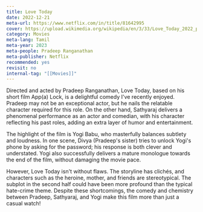 ```yaml
---
title: Love Today
date: 2022-12-21
meta-url: https://www.netflix.com/in/title/81642995
cover: https://upload.wikimedia.org/wikipedia/en/3/33/Love_Today_2022_poster.jpg
category: Movies
meta-lang: Tamil
meta-year: 2023
meta-people: Pradeep Ranganathan
meta-publisher: Netflix
recommended: yes
revisit: no
internal-tag: "[[Movies]]"
---
```


Directed and acted by Pradeep Ranganathan, Love Today, based on his short film App(a) Lock, is a delightful comedy I've recently enjoyed. Pradeep may not be an exceptional actor, but he nails the relatable character required for this role. On the other hand, Sathyaraj delivers a phenomenal performance as an actor and comedian, with his character reflecting his past roles, adding an extra layer of humor and entertainment.

The highlight of the film is Yogi Babu, who masterfully balances subtlety and loudness. In one scene, Divya (Pradeep's sister) tries to unlock Yogi's phone by asking for the password; his response is both clever and understated. Yogi also successfully delivers a mature monologue towards the end of the film, without damaging the movie pace.

However, Love Today isn't without flaws. The storyline has clichés, and characters such as the heroine, mother, and friends are stereotypical. The subplot in the second half could have been more profound than the typical hate-crime theme. Despite these shortcomings, the comedy and chemistry between Pradeep, Sathyaraj, and Yogi make this film more than just a casual watch!